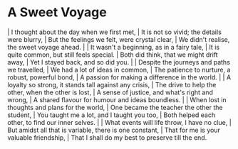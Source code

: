 # A Sweet Voyage

| I thought about the day when we first met,
| It is not so vivid; the details were blurry,
| But the feelings we felt, were crystal clear,
| We didn\'t realise, the sweet voyage ahead.
| 
| It wasn\'t a beginning, as in a fairy tale,
| It is quite common, but still feels special.
| Both did think, that we might drift away,
| Yet I stayed back, and so did you.
| 
| Despite the journeys and paths we travelled,
| We had a lot of ideas in common,
| The patience to nurture, a robust, powerful bond,
| A passion for making a difference in the world.
| 
| A loyalty so strong, it stands tall against any crisis,
| The drive to help the other, when the other is lost,
| A sense of justice, and what\'s right and wrong,
| A shared flavour for humour and ideas boundless.
| 
| When lost in thoughts and plans for the world,
| One became the teacher the other the student,
| You taught me a lot, and I taught you too,
| Both helped each other, to find our inner selves.
| 
| What events will life throw, I have no clue,
| But amidst all that is variable, there is one constant,
| That for me is your valuable friendship,
| That I shall do my best to preserve till the end.
